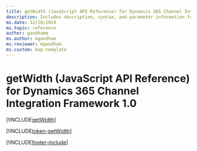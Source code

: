 ```yaml
---
title: getWidth (JavaScript API Reference) for Dynamics 365 Channel Integration Framework 1.0
description: Includes description, syntax, and parameter information for the getWidth method in JavaScript API Reference for Channel Integration Framework 1.0. 
ms.date: 12/10/2024
ms.topic: reference
author: gandhamm
ms.author: mgandham
ms.reviewer: mgandham
ms.custom: bap-template
---
```


# getWidth (JavaScript API Reference) for Dynamics 365 Channel Integration Framework 1.0

[!INCLUDE[getWidth](Includes/getWidth-description.md)]

[!INCLUDE[token-getWidth](../../../../shared/token-getWidth.md)]


[!INCLUDE[footer-include](../../../../../includes/footer-banner.md)]
